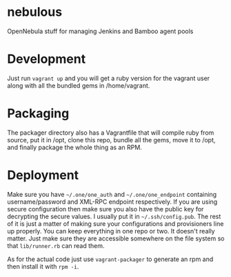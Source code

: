 # nebulous
OpenNebula stuff for managing Jenkins and Bamboo agent pools

# Development
Just run `vagrant up` and you will get a ruby version for the vagrant user along with all the bundled gems in /home/vagrant.

# Packaging
The packager directory also has a Vagrantfile that will compile ruby from source, put it in /opt, clone this repo, bundle all the gems, move it to /opt, and finally package the whole thing as an RPM.

# Deployment
Make sure you have `~/.one/one_auth` and `~/.one/one_endpoint` containing username/password and XML-RPC endpoint respectively. If you are using secure configuration then make sure you also have the public key for decrypting the secure values. I usually put it in `~/.ssh/config.pub`. The rest of it is just a matter of making sure your configurations and provisioners line up properly. You can keep everything in one repo or two. It doesn't really matter. Just make sure they are accessible somewhere on the file system so that `lib/runner.rb` can read them.

As for the actual code just use `vagrant-packager` to generate an rpm and then install it with `rpm -i`.
